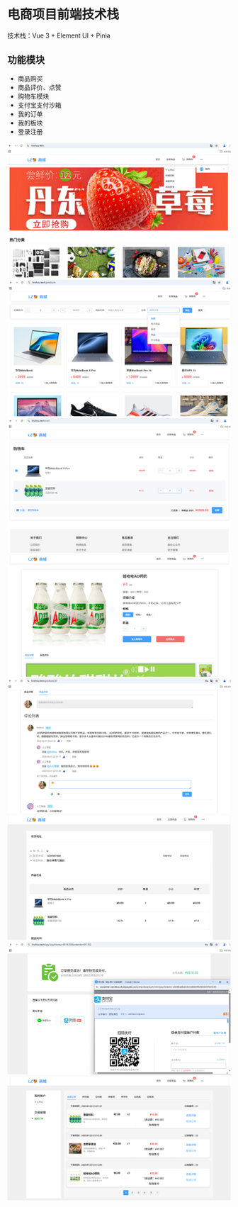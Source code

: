 
# 电商项目前端技术栈

技术栈：Vue 3 + Element UI + Pinia

## 功能模块

- 商品购买  
- 商品评价、点赞  
- 购物车模块  
- 支付宝支付沙箱  
- 我的订单  
- 我的板块  
- 登录注册

![项目截图](https://github.com/lzlzlz666/vue-shop/blob/main/1740559508446.jpg)
![项目截图](https://github.com/lzlzlz666/vue-shop/blob/main/1740559540522.jpg)
![项目截图](https://github.com/lzlzlz666/vue-shop/blob/main/1740559569687.jpg)
![项目截图](https://github.com/lzlzlz666/vue-shop/blob/main/1740559606978.jpg)
![项目截图](https://github.com/lzlzlz666/vue-shop/blob/main/1740559651789.jpg)
![项目截图](https://github.com/lzlzlz666/vue-shop/blob/main/1740559714226.jpg)
![项目截图](https://github.com/lzlzlz666/vue-shop/blob/main/1740559749403.jpg)
![项目截图](https://github.com/lzlzlz666/vue-shop/blob/main/1740559780673.jpg)
